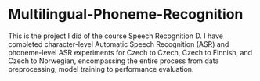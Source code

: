 # Multilingual-Phoneme-Recognition
This is the project I did of the course Speech Recognition D. I have completed character-level Automatic Speech Recognition (ASR) and phoneme-level ASR experiments for Czech to Czech, Czech to Finnish, and Czech to Norwegian, encompassing the entire process from data preprocessing, model training to performance evaluation.
